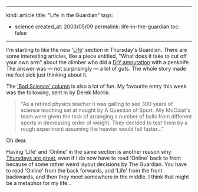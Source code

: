 -----
kind: article
title: "Life in the Guardian"
tags:
- science
created_at: 2003/05/09
permalink: life-in-the-guardian
toc: false
-----

<p>I'm starting to like the new '<a href="http://www.guardian.co.uk/life/">Life</a>' section in Thursday's Guardian. There are some interesting articles, like a piece entitled, "What does it take to cut off your own arm" about the climber who did a <a href="http://news.bbc.co.uk/1/hi/world/americas/2997821.stm">DIY amputation</a> with a penknife. The answer was &mdash; not surprisingly &mdash;  a lot of guts. The whole story made me feel sick just thinking about it.</p>

<p>The <a href="http://www.guardian.co.uk/life/badscience/story/0,12980,951018,00.html">'Bad Science' column</a> is also a lot of fun. My favourite entry this week was the following, sent in by Derek Morris:</p>

<blockquote>"As a retired physics teacher it was galling to see 300 years of science teaching set at nought by A Question of Sport. Ally McCoist's team were given the task of arranging a number of balls from different sports in decreasing order of weight. They decided to test them by a rough experiment assuming the heavier would fall faster..."</blockquote>

<p>Oh dear.</p>

<p>Having 'Life' and 'Online' in the same section is another reason why <a href="http://www.rousette.org.uk/blog/archives/what-do-points-mean/">Thursdays are great</a>, even if I do now have to read 'Online' back to front because of some rather weird layout decisions by The Guardian. You have to read 'Online' from the back forwards, and 'Life' from the front backwards, and then they meet somewhere in the middle. I think that might be a metaphor for my life...</p>


